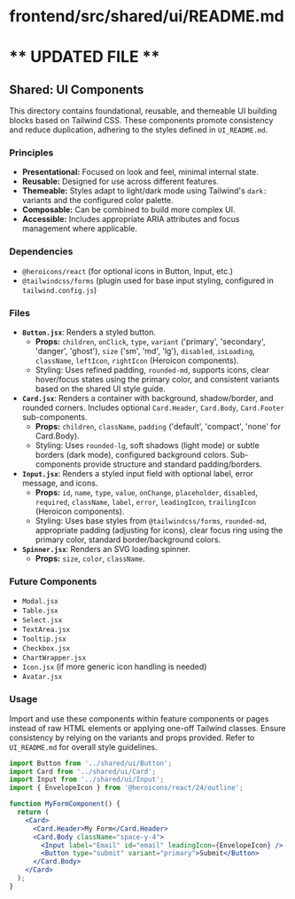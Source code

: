 # frontend/src/shared/ui/README.md
# ** UPDATED FILE **

## Shared: UI Components

This directory contains foundational, reusable, and themeable UI building blocks based on Tailwind CSS. These components promote consistency and reduce duplication, adhering to the styles defined in `UI_README.md`.

### Principles

*   **Presentational:** Focused on look and feel, minimal internal state.
*   **Reusable:** Designed for use across different features.
*   **Themeable:** Styles adapt to light/dark mode using Tailwind's `dark:` variants and the configured color palette.
*   **Composable:** Can be combined to build more complex UI.
*   **Accessible:** Includes appropriate ARIA attributes and focus management where applicable.

### Dependencies

*   `@heroicons/react` (for optional icons in Button, Input, etc.)
*   `@tailwindcss/forms` (plugin used for base input styling, configured in `tailwind.config.js`)

### Files

*   **`Button.jsx`**: Renders a styled button.
    *   **Props:** `children`, `onClick`, `type`, `variant` ('primary', 'secondary', 'danger', 'ghost'), `size` ('sm', 'md', 'lg'), `disabled`, `isLoading`, `className`, `leftIcon`, `rightIcon` (Heroicon components).
    *   Styling: Uses refined padding, `rounded-md`, supports icons, clear hover/focus states using the primary color, and consistent variants based on the shared UI style guide.
*   **`Card.jsx`**: Renders a container with background, shadow/border, and rounded corners. Includes optional `Card.Header`, `Card.Body`, `Card.Footer` sub-components.
    *   **Props:** `children`, `className`, `padding` ('default', 'compact', 'none' for Card.Body).
    *   Styling: Uses `rounded-lg`, soft shadows (light mode) or subtle borders (dark mode), configured background colors. Sub-components provide structure and standard padding/borders.
*   **`Input.jsx`**: Renders a styled input field with optional label, error message, and icons.
    *   **Props:** `id`, `name`, `type`, `value`, `onChange`, `placeholder`, `disabled`, `required`, `className`, `label`, `error`, `leadingIcon`, `trailingIcon` (Heroicon components).
    *   Styling: Uses base styles from `@tailwindcss/forms`, `rounded-md`, appropriate padding (adjusting for icons), clear focus ring using the primary color, standard border/background colors.
*   **`Spinner.jsx`**: Renders an SVG loading spinner.
    *   **Props:** `size`, `color`, `className`.

### Future Components

*   `Modal.jsx`
*   `Table.jsx`
*   `Select.jsx`
*   `TextArea.jsx`
*   `Tooltip.jsx`
*   `Checkbox.jsx`
*   `ChartWrapper.jsx`
*   `Icon.jsx` (if more generic icon handling is needed)
*   `Avatar.jsx`

### Usage

Import and use these components within feature components or pages instead of raw HTML elements or applying one-off Tailwind classes. Ensure consistency by relying on the variants and props provided. Refer to `UI_README.md` for overall style guidelines.

```jsx
import Button from '../shared/ui/Button';
import Card from '../shared/ui/Card';
import Input from '../shared/ui/Input';
import { EnvelopeIcon } from '@heroicons/react/24/outline';

function MyFormComponent() {
  return (
    <Card>
      <Card.Header>My Form</Card.Header>
      <Card.Body className="space-y-4">
        <Input label="Email" id="email" leadingIcon={EnvelopeIcon} />
        <Button type="submit" variant="primary">Submit</Button>
      </Card.Body>
    </Card>
  );
}